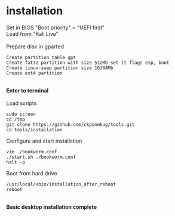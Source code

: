 # installation

Set in BIOS "Boot priority" = "UEFI first"\
Load from "Kali Live"\
\
Prepare disk in gparted
```
Create partition table gpt
Create fat32 partition with size 512Mb set it flags esp, boot
Create linux-swap partition size 16384Mb
Create ext4 partition
```
\
**Enter to terminal**\
\
Load scripts
```
sudo screen
cd /tmp
git clone https://github.com/ckpunmkug/tools.git
cd tools/installation
```
Configure and start installation
```
vim ./bookworm.conf
./start.sh ./bookworm.conf
halt -p
```
Boot from hard drive
```
/usr/local/sbin/installation_after_reboot
reboot
```
\
**Basic desktop installation complete**
